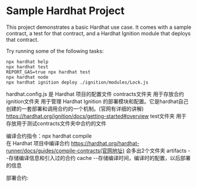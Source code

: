 # Sample Hardhat Project

This project demonstrates a basic Hardhat use case. It comes with a sample contract, a test for that contract, and a Hardhat Ignition module that deploys that contract.

Try running some of the following tasks:

```shell
npx hardhat help
npx hardhat test
REPORT_GAS=true npx hardhat test
npx hardhat node
npx hardhat ignition deploy ./ignition/modules/Lock.js
```

hardhat.config.js 是 Hardhat 项目的配置文件
contracts文件夹 用于存放合约
ignition文件夹 用于管理 Hardhat Ignition 的部署模块和配置。它是hardhat自己创建的一套部署和调用合约的一个机制。(官网有详细的讲解)
https://hardhat.org/ignition/docs/getting-started#overview
test文件夹 用于存放用于测试contracts文件夹中合约的文件

编译合约指令：npx hardhat compile   
    在 Hardhat 项目中编译合约
    https://hardhat.org/hardhat-runner/docs/guides/compile-contracts(官网地址)
会多出2个文件夹
    artifacts --存储编译信息和引入过的合约
    cache --存储编译时间，编译时的配置，以后部署的信息

部署合约: